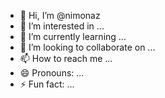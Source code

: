 - 👋 Hi, I’m @nimonaz
- 👀 I’m interested in ...
- 🌱 I’m currently learning ...
- 💞️ I’m looking to collaborate on ...
- 📫 How to reach me ...
- 😄 Pronouns: ...
- ⚡ Fun fact: ...

<!---
nimonaz/nimonaz is a ✨ special ✨ repository because its `README.md` (this file) appears on your GitHub profile.
You can click the Preview link to take a look at your changes.
--->
